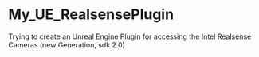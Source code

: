 # My_UE_RealsensePlugin
Trying to create an Unreal Engine Plugin for accessing the Intel Realsense Cameras (new Generation, sdk 2.0)
